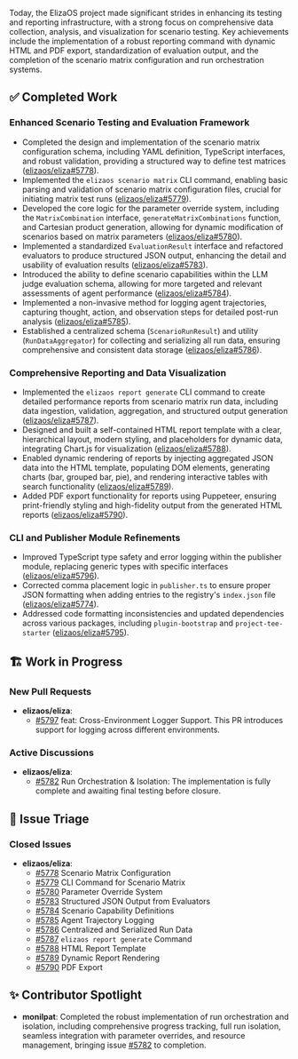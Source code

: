 Today, the ElizaOS project made significant strides in enhancing its testing and reporting infrastructure, with a strong focus on comprehensive data collection, analysis, and visualization for scenario testing. Key achievements include the implementation of a robust reporting command with dynamic HTML and PDF export, standardization of evaluation output, and the completion of the scenario matrix configuration and run orchestration systems.

## ✅ Completed Work
### Enhanced Scenario Testing and Evaluation Framework
*   Completed the design and implementation of the scenario matrix configuration schema, including YAML definition, TypeScript interfaces, and robust validation, providing a structured way to define test matrices ([elizaos/eliza#5778](https://github.com/elizaos/eliza/issues/5778)).
*   Implemented the `elizaos scenario matrix` CLI command, enabling basic parsing and validation of scenario matrix configuration files, crucial for initiating matrix test runs ([elizaos/eliza#5779](https://github.com/elizaos/eliza/issues/5779)).
*   Developed the core logic for the parameter override system, including the `MatrixCombination` interface, `generateMatrixCombinations` function, and Cartesian product generation, allowing for dynamic modification of scenarios based on matrix parameters ([elizaos/eliza#5780](https://github.com/elizaos/eliza/issues/5780)).
*   Implemented a standardized `EvaluationResult` interface and refactored evaluators to produce structured JSON output, enhancing the detail and usability of evaluation results ([elizaos/eliza#5783](https://github.com/elizaos/eliza/issues/5783)).
*   Introduced the ability to define scenario capabilities within the LLM judge evaluation schema, allowing for more targeted and relevant assessments of agent performance ([elizaos/eliza#5784](https://github.com/elizaos/eliza/issues/5784)).
*   Implemented a non-invasive method for logging agent trajectories, capturing thought, action, and observation steps for detailed post-run analysis ([elizaos/eliza#5785](https://github.com/elizaos/eliza/issues/5785)).
*   Established a centralized schema (`ScenarioRunResult`) and utility (`RunDataAggregator`) for collecting and serializing all run data, ensuring comprehensive and consistent data storage ([elizaos/eliza#5786](https://github.com/elizaos/eliza/issues/5786)).

### Comprehensive Reporting and Data Visualization
*   Implemented the `elizaos report generate` CLI command to create detailed performance reports from scenario matrix run data, including data ingestion, validation, aggregation, and structured output generation ([elizaos/eliza#5787](https://github.com/elizaos/eliza/issues/5787)).
*   Designed and built a self-contained HTML report template with a clear, hierarchical layout, modern styling, and placeholders for dynamic data, integrating Chart.js for visualization ([elizaos/eliza#5788](https://github.com/elizaos/eliza/issues/5788)).
*   Enabled dynamic rendering of reports by injecting aggregated JSON data into the HTML template, populating DOM elements, generating charts (bar, grouped bar, pie), and rendering interactive tables with search functionality ([elizaos/eliza#5789](https://github.com/elizaos/eliza/issues/5789)).
*   Added PDF export functionality for reports using Puppeteer, ensuring print-friendly styling and high-fidelity output from the generated HTML reports ([elizaos/eliza#5790](https://github.com/elizaos/eliza/issues/5790)).

### CLI and Publisher Module Refinements
*   Improved TypeScript type safety and error logging within the publisher module, replacing generic types with specific interfaces ([elizaos/eliza#5796](https://github.com/elizaos/eliza/pull/5796)).
*   Corrected comma placement logic in `publisher.ts` to ensure proper JSON formatting when adding entries to the registry's `index.json` file ([elizaos/eliza#5774](https://github.com/elizaos/eliza/pull/5774)).
*   Addressed code formatting inconsistencies and updated dependencies across various packages, including `plugin-bootstrap` and `project-tee-starter` ([elizaos/eliza#5795](https://github.elizaos/eliza/pull/5795)).

## 🏗️ Work in Progress
### New Pull Requests
*   **elizaos/eliza**:
    *   [#5797](https://github.com/elizaos/eliza/pull/5797) feat: Cross-Environment Logger Support. This PR introduces support for logging across different environments.

### Active Discussions
*   **elizaos/eliza**:
    *   [#5782](https://github.com/elizaos/eliza/issues/5782) Run Orchestration & Isolation: The implementation is fully complete and awaiting final testing before closure.

## 🐞 Issue Triage
### Closed Issues
*   **elizaos/eliza**:
    *   [#5778](https://github.com/elizaos/eliza/issues/5778) Scenario Matrix Configuration
    *   [#5779](https://github.com/elizaos/eliza/issues/5779) CLI Command for Scenario Matrix
    *   [#5780](https://github.com/elizaos/eliza/issues/5780) Parameter Override System
    *   [#5783](https://github.com/elizaos/eliza/issues/5783) Structured JSON Output from Evaluators
    *   [#5784](https://github.com/elizaos/eliza/issues/5784) Scenario Capability Definitions
    *   [#5785](https://github.com/elizaos/eliza/issues/5785) Agent Trajectory Logging
    *   [#5786](https://github.com/elizaos/eliza/issues/5786) Centralized and Serialized Run Data
    *   [#5787](https://github.com/elizaos/eliza/issues/5787) `elizaos report generate` Command
    *   [#5788](https://github.com/elizaos/eliza/issues/5788) HTML Report Template
    *   [#5789](https://github.com/elizaos/eliza/issues/5789) Dynamic Report Rendering
    *   [#5790](https://github.com/elizaos/eliza/issues/5790) PDF Export

## ✨ Contributor Spotlight
*   **monilpat**: Completed the robust implementation of run orchestration and isolation, including comprehensive progress tracking, full run isolation, seamless integration with parameter overrides, and resource management, bringing issue [#5782](https://github.com/elizaos/eliza/issues/5782) to completion.